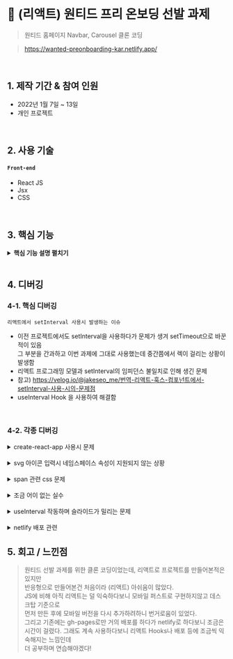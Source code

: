 # :pushpin: (리액트) 원티드 프리 온보딩 선발 과제
> 원티드 홈페이지 Navbar, Carousel 클론 코딩

>https://wanted-preonboarding-kar.netlify.app/

</br>

## 1. 제작 기간 & 참여 인원
- 2022년 1월 7일 ~ 13일
- 개인 프로젝트

</br>

## 2. 사용 기술
#### `Front-end`
  - React JS
  - Jsx
  - CSS

</br>

## 3. 핵심 기능

<details>
<summary><b>핵심 기능 설명 펼치기</b></summary>
<div markdown="1">

### 클론 코딩
- 원티드 홈페이지의 상단 부분을 클론 코딩했습니다
- 모바일 / 데스크탑 반응형으로 구현했습니다
  
### Global Nav Bar
- 상단 메뉴 부분을 마크업했고, 기존 홈페이지의 svg 등 소스를 그대로 가져왔습니다
- 과제 조건 상 마크업만 구현했습니다
  
### Carousel
- 총 11장의 배너가 5초에 한번 이동하고, 클릭하거나 마우스로 스와이프 가능하도록 구현했습니다
- 모바일에서는 스와이프 기능이 잘 구현되지 않았습니다

</div>
</details>

</br>

## 4. 디버깅
### 4-1. 핵심 디버깅

```리액트에서 setInterval 사용시 발생하는 이슈```

* 이전 프로젝트에서도 setInterval을 사용하다가 문제가 생겨 setTimeout으로 바꾼적이 있음   
그 부분을 간과하고 이번 과제에 그대로 사용했는데 중간쯤에서 렉이 걸리는 상황이 발생함
* 리액트 프로그래밍 모델과 setInterval의 임피던스 불일치로 인해 생긴 문제
* 참고) https://velog.io/@jakeseo_me/번역-리액트-훅스-컴포넌트에서-setInterval-사용-시의-문제점
* useInterval Hook 을 사용하여 해결함

</br>


### 4-2. 각종 디버깅
<details>
<summary>create-react-app 사용시 문제</summary>
<div markdown="1">

```
You are running `create-react-app` 4.0.3, which is behind the latest release 

(5.0.0).

We no longer support global installation of Create React App.
```

* 버전으로 인한 문제 생김. 재설치한뒤 npx 빼고 사용하니 되었음

</details>

</br>

<details>
<summary>svg 아이콘 입력시 네임스페이스 속성이 지원되지 않는 상황</summary>
<div markdown="1">

* xmlns:xlink -> xmlnsXlink 처럼 JSX와 호환되도록 구문 변환 적용하니 해결

</details>
  
</br>

<details>
<summary>span 관련 css 문제</summary>
<div markdown="1">

* span으로 묶여있는 New(N) 버튼 w와 h가 안 먹어서 고민   
* span은 inline 이라서 안 먹혔던 것. inline-block으로 바꾸니 해결   

</details>
  
</br>

<details>
<summary>조금 어이 없는 실수</summary>
<div markdown="1">

* 캐러셀 슬라이드가 하나씩 나와야하는데 한꺼번에 나온 뒤 5초 후   
동시에 사라지는 현상이 발생.. css 계속 고쳐봤으나 해결이 안되어서   
첫줄부터 반복해서 확인함   

* 알고보니 carousel-conten'n't 로 클래스 네임 주고.. css엔 content로..   
스펠링 실수로 css가 전혀 안 먹혀서 발생한 문제.. 고치니 바로 작동함   
  
</details>

</br>

<details>
<summary>useInterval 작동하며 슬라이드가 밀리는 문제</summary>
<div markdown="1">

* slide에 margin을 줬을 때, 슬라이드가 넘어가면서 점점 한쪽으로 치우치는 문제   
슬라이드가 교체되면서 margin이 점점 늘어나서 생긴 문제인듯 보임   
slide가 아닌 carousel-content에 margin을 줘서 해결

</details>
  
</br>

<details>
<summary>netlify 배포 관련</summary>
<div markdown="1">

* gh-pages로 먼저 배포해보고, 이후 netlify로 배포하고자 했을 때 build.command   
부분 에러가 계속 발생   

```
npm install netlify-cli -g   
netlify deploy
```
로 해결
  
* 이 후 배포는 되었다고 떴지만 화면에 아무 것도 안 뜨는 문제   
homepage 링크가 github으로 되어있어서 netlify url로 다시 설정 후 배포

</details>


## 5. 회고 / 느낀점
> 원티드 선발 과제를 위한 클론 코딩이었는데, 리액트로 프로젝트를 만들어본적은 있지만   
  반응형으로 만들어본건 처음이라 (리액트) 아쉬움이 많았다.   
  JS에 비해 아직 리액트는 덜 익숙하다보니 모바일 퍼스트로 구현하지않고 데스크탑 기준으로   
  먼저 만든 후에 모바일 버전을 다시 추가하려하니 번거로움이 있었다.   
  그리고 기존에는 gh-pages로만 거의 배포를 하다가 netlify로 하다보니 조금은 시간이 걸렸다.
  그래도 계속 사용하다보니 리액트 Hooks나 배포 등에 조금씩 익숙해지는 느낌인데   
  더 공부하며 연습해야겠다!




